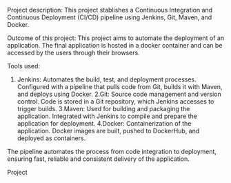 Project description: 
This project stablishes a Continuous Integration and Continuous Deployment (CI/CD) pipeline using Jenkins, Git, Maven, and Docker.

Outcome of this project:
This project aims to automate the deployment of an application.
The final application is hosted in a docker container and can be accessed by the users through their browsers.

Tools used:

1. Jenkins:
  Automates the build, test, and deployment processes.
  Configured with a pipeline that pulls code from Git, builds it with Maven, and deploys using Docker.
2.Git:
  Source code management and version control.
  Code is stored in a Git repository, which Jenkins accesses to trigger builds.
3.Maven:
  Used for building and packaging the application.
  Integrated with Jenkins to compile and prepare the application for deployment.
4.Docker:
  Containerization of the application.
  Docker images are built, pushed to DockerHub, and deployed as containers.

The pipeline automates the process from code integration to deployment, ensuring fast, reliable and consistent delivery of the application.

Project 

